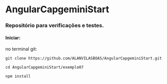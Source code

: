 # AngularCapgeminiStart



### Repositório para verificações e testes.

#### Iniciar:
no terminal git:
```
git clone https://github.com/ALANVILASBOAS/AngularCapgeminiStart.git
```

```
cd AngularCapgeminiStart/exemplo07
```
```
npm install
```
